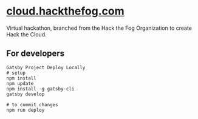 # [cloud.hackthefog.com](https://cloud.hackthefog.com)


Virtual hackathon, branched from the Hack the Fog Organization to create Hack the Cloud.

## For developers
```
Gatsby Project Deploy Locally
# setup
npm install
npm update
npm install -g gatsby-cli
gatsby develop

# to commit changes
npm run deploy
```